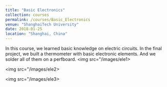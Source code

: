 ```yaml
---
title: "Basic Electronics"
collection: courses
permalink: /courses/Basic_Electronics
venue: "ShanghaiTech University"
date: 2018-01-25
location: "Shanghai, China"
---
```

In this course, we learned basic knowledge on electric circuits. In the final project, we built a thermometer with basic electronic elements. And we solder all of them on a perfboard.
<img src="/images/ele1>

<img src="/images/ele2>

<img src="/images/ele3>